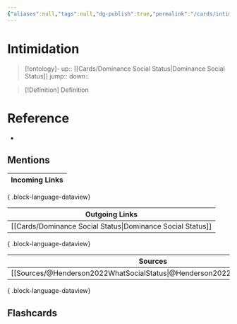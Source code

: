 ```yaml
---
{"aliases":null,"tags":null,"dg-publish":true,"permalink":"/cards/intimidation/","dgPassFrontmatter":true}
---
```


# Intimidation

> [!ontology]-
> up:: [[Cards/Dominance Social Status\|Dominance Social Status]]
> jump:: 
> down:: 

> [!Definition] Definition
> 

# Reference
- 

## Mentions
| Incoming Links |
| -------------- |

{ .block-language-dataview}

| Outgoing Links                                                |
| ------------------------------------------------------------- |
| [[Cards/Dominance Social Status\|Dominance Social Status]] |

{ .block-language-dataview}

| Sources                                                                       |
| ----------------------------------------------------------------------------- |
| [[Sources/@Henderson2022WhatSocialStatus\|@Henderson2022WhatSocialStatus]] |

{ .block-language-dataview}

## Flashcards 
